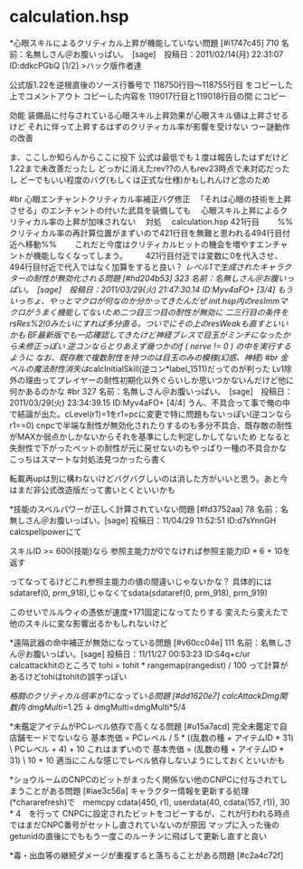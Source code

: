 # calculation.hsp


*心眼スキルによるクリティカル上昇が機能していない問題 [#i1747c45]
710 名前：名無しさん＠お腹いっぱい。　[sage]　投稿日：2011/02/14(月) 22:31:07 ID:ddkcPGbQ [1/2]
&gt;ハック版作者達

公式版1.22を逆根直後のソース行番号で
118750行目～118755行目
をコピーした上でコメントアウト
コピーした内容を
119017行目と119018行目の間
にコピー

効能
装備品に付与されている心眼スキル上昇効果が心眼スキル値は上昇させるけど
それに伴って上昇するはずのクリティカル率が影響を受けない
つー謎動作の改善

ま、ここしか知らんからここに投下
公式は最低でも１度は報告したはずだけど1.22まで未改善だったし
どっかに消えたrev??の人もrev23時点で未対応だったし
どーでもいい程度のバグ(もしくは正式な仕様)かもしれんけど念のため

#br
心眼エンチャントクリティカル率補正バグ修正
　「それは心眼の技術を上昇させる」のエンチャントの付いた武具を装備しても
　心眼スキル上昇によるクリティカル率の上昇が加味されない
　対処
　calculation.hsp 421行目
　　%%クリティカル率の再計算位置がまずいので421行目を無難と思われる494行目付近へ移動%%
　　これだと今度はクリティカルヒットの機会を増やすエンチャントが機能しなくなってしまう。
　　421行目付近では変数に0を代入させ、494行目付近で代入ではなく加算をすると良い？
*レベル1で生成されたキャラクターの耐性が無効化される問題 [#hd204b53]
323 名前：名無しさん＠お腹いっぱい。　[sage]　投稿日：2011/03/29(火) 21:47:30.14 ID:Myv4aFO+ [3/4]
もういっちょ、やっとマクロが何なのか分かってきたんだぜ
init.hsp内のresImmマクロがうまく機能してないため二つ目三つ目の耐性が無効に
二三行目の条件をrsRes%2!0みたいにすれば多分直る。ついでにその上のresWeakも直すといいかも
BF最新版でも一応確認してきたけど神経ブレスで目玉がミンチになったから未修正っぽい
逆コンならとりあえず幾つかのif ( nerve != 0 ) の中を実行するように
なお、既存敵で複数耐性を持つのは目玉のみの模様(幻惑、神経)
#br
金ベルの魔法耐性消失は*calcInitialSkill(逆コン*label_1511)だってのが判った
Lv1除外の理由ってプレイヤーの耐性初期化以外ぐらいしか思いつかないんだけど他に何かあるのかな
#br
327 名前：名無しさん＠お腹いっぱい。　[sage]　投稿日：2011/03/29(火) 23:34:39.15 ID:Myv4aFO+ [4/4]
うん、不具合って事で俺の中で結論が出た。cLevel(r1)=1をr1=pcに変更で特に問題もないっぽい(逆コンならr1==0)
cnpcで半端な耐性が無効化されたりするのも多分不具合、既存敵の耐性がMAXか弱点かしかないからそれを基準にした判定しかしてないため
となると失耐性で下がったペットの耐性が元に戻せないのもやっぱり一種の不具合かな
こっちはスマートな対処法見つかったら書く

転載再upは別に構わないけどバグバグしいのは消した方がいいと思う。あと今はまだ非公式改造版だって書いとくといいかも

*技能のスペルパワーが正しく計算されていない問題 [#fd3752aa]
78 名前：名無しさん＠お腹いっぱい。[sage] 投稿日：11/04/29 11:52:51 ID:d7sYnnGH
calcspellpowerにて

スキルID >= 600(技能)なら
参照主能力が0でなければ参照主能力ID * 6 + 10を返す

ってなってるけどこれ参照主能力の値の間違いじゃないかな？
具体的にはsdataref(0, prm_918),じゃなくてsdata(sdataref(0, prm_918), prm_919)

このせいでルルウィの憑依が速度+171固定になってたりする
変えたら変えたで他のスキルに変な影響出るかもしれないけど

*遠隔武器の命中補正が無効になっている問題 [#v60cc04e]
111 名前：名無しさん＠お腹いっぱい。[sage] 投稿日：11/11/27 00:53:23 ID:S4q+c/ur
calcattackhitのところで
tohi = tohit * rangemap(rangedist) / 100
って計算があるけどtohiはtohitの誤字っぽい

*格闘のクリティカル倍率が1になっている問題 [#dd1620e7]
calcAttackDmg関数内
dmgMulti*=1.25
↓
dmgMulti=dmgMulti*5/4

*未鑑定アイテムがPCレベル依存で高くなる問題 [#u15a7acd]
完全未鑑定で自店舗モードでないなら
基本売価 = PCレベル / 5 * ((乱数の種 + アイテムID * 31) \ PCレベル + 4) + 10
これはまずいので
基本売価 = (乱数の種 + アイテムID * 31) \ 10 + 10
適当にこんな感じでレベル依存しないようにしておくといいかも


*ショウルームのCNPCのビットがまったく関係ない他のCNPCに付与されてしまうことがある問題 [#iae3c56a]
キャラクター情報を更新する処理(*chararefresh)で　memcpy cdata(450, r1), userdata(40, cdata(157, r1)), 30 * 4　を行って
CNPCに設定されたビットをコピーするが、これが行われる時点ではまだCNPC番号がセットし直されていないのが原因
マップに入った後のgetunidの直後にでももう一度このルーチンに飛ばして更新し直すと良い

*毒・出血等の継続ダメージが重複すると落ちることがある問題 [#c2a4c72f]

